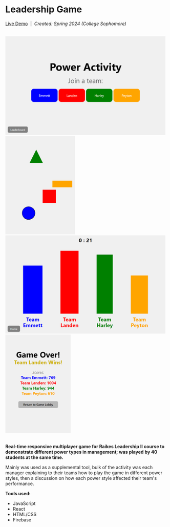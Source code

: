# Leadership Game

[Live Demo](https://leadership-game-2fc66.web.app/)&nbsp;&nbsp;|&nbsp;&nbsp;<i>Created: Spring 2024 (College Sophomore)</i>

<br/>
<div>
  <img src="frontend/public/leadership1.png" style="width: 500px"/>
  <img src="frontend/public/leadership3.png" style="width: 218px"/>
</div>
<div>
  <img src="frontend/public/leadership2.png" style="width: 500px"/>
  <img src="frontend/public/leadership4.png" style="width: 204px"/>
</div>
<br/>

<b>Real-time responsive multiplayer game for Raikes Leadership II course to demonstrate different power types in management; was played by 40 students at the same time.</b>
<p>Mainly was used as a supplemental tool, bulk of the activity was each manager explaining to their teams how to play the game in different power styles, then a discussion on how each power style affected their team's performance.</p>
<b>Tools used:</b>
<ul>
  <li>JavaScript</li>
  <li>React</li>
  <li>HTML/CSS</li>
  <li>Firebase</li>
</ul>
